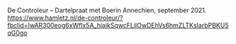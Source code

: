 De Controleur – Dartelpraat met Boerin Annechien, september 2021.  https://www.hamletz.nl/de-controleur/?fbclid=IwAR300eog6xWflx5A_hjajkSqwcFLilOwDEhVs6hmZLTKsIarbPBKU5qG0go